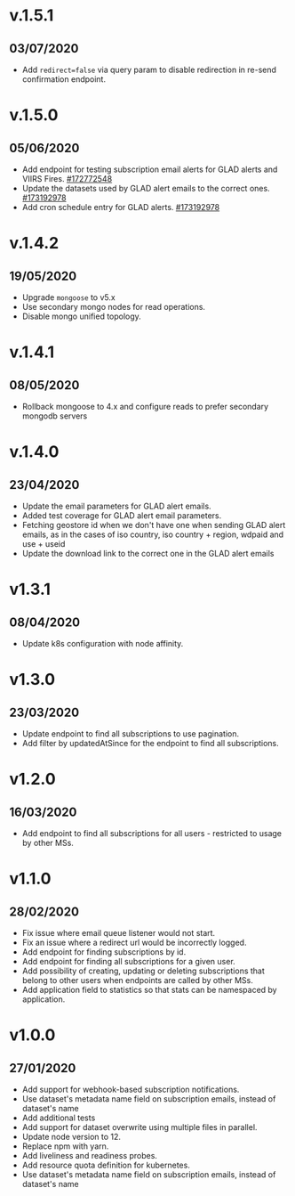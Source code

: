 # v.1.5.1

## 03/07/2020

- Add `redirect=false` via query param to disable redirection in re-send confirmation endpoint.

# v.1.5.0

## 05/06/2020

- Add endpoint for testing subscription email alerts for GLAD alerts and VIIRS Fires. [#172772548](https://www.pivotaltracker.com/story/show/172772548)
- Update the datasets used by GLAD alert emails to the correct ones. [#173192978](https://www.pivotaltracker.com/story/show/173192978)
- Add cron schedule entry for GLAD alerts. [#173192978](https://www.pivotaltracker.com/story/show/173192978)

# v.1.4.2

## 19/05/2020

- Upgrade `mongoose` to v5.x
- Use secondary mongo nodes for read operations.
- Disable mongo unified topology.

# v.1.4.1

## 08/05/2020

- Rollback mongoose to 4.x and configure reads to prefer secondary mongodb servers


# v.1.4.0

## 23/04/2020

- Update the email parameters for GLAD alert emails.
- Added test coverage for GLAD alert email parameters.
- Fetching geostore id when we don't have one when sending GLAD alert emails, as in the cases of iso country, iso country + region, wdpaid and use + useid
- Update the download link to the correct one in the GLAD alert emails

# v1.3.1

## 08/04/2020

- Update k8s configuration with node affinity.

# v1.3.0

## 23/03/2020

- Update endpoint to find all subscriptions to use pagination.
- Add filter by updatedAtSince for the endpoint to find all subscriptions.

# v1.2.0

## 16/03/2020

- Add endpoint to find all subscriptions for all users - restricted to usage by other MSs.

# v1.1.0

## 28/02/2020

- Fix issue where email queue listener would not start.
- Fix an issue where a redirect url would be incorrectly logged.
- Add endpoint for finding subscriptions by id.
- Add endpoint for finding all subscriptions for a given user.
- Add possibility of creating, updating or deleting subscriptions that belong to other users when endpoints are called by other MSs.
- Add application field to statistics so that stats can be namespaced by application.

# v1.0.0

## 27/01/2020

- Add support for webhook-based subscription notifications.
- Use dataset's metadata name field on subscription emails, instead of dataset's name
- Add additional tests
- Add support for dataset overwrite using multiple files in parallel.
- Update node version to 12.
- Replace npm with yarn.
- Add liveliness and readiness probes.
- Add resource quota definition for kubernetes.
- Use dataset's metadata name field on subscription emails, instead of dataset's name
